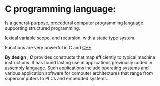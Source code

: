 
# C programming language:

Is a general-purpose, procedural computer programming language supporting structured programming.

lexical variable scope, and recursion, with a static type system.

 Functions are very powerful in C and  [C++](/wiki/CPlusPlus)


**By design** , ***C***   provides constructs that map efficiently to typical machine instructions. 
It has found lasting use in applications previously coded in assembly language. Such applications include operating systems and various application software for computer architectures that range from supercomputers to PLCs and embedded systems.